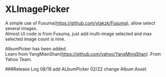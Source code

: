 # XLImagePicker
A simple use of Fusuma(https://github.com/ytakzk/Fusuma), allow select several images.</br>
Almost UI code is from Fusuma, just add multi-image selected and max selected image count is nine.</br>

AlbumPicker has been added.</br>
Learn from YangMianShan(https://github.com/yahoo/YangMingShan) .From Yahoo Team.</br>

###Release Log
08/19 add ALbumPicker 
02/22 change Album Asset
